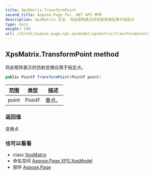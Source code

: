 ```yaml
---
title: XpsMatrix.TransformPoint
second_title: Aspose.Page for .NET API 参考
description: XpsMatrix 方法. 将此矩阵表示的仿射变换应用于指定点
type: docs
weight: 190
url: /zh/net/aspose.page.xps.xpsmodel/xpsmatrix/transformpoint/
---
```

## XpsMatrix.TransformPoint method

将此矩阵表示的仿射变换应用于指定点。

```csharp
public PointF TransformPoint(PointF point)
```

| 范围 | 类型 | 描述 |
| --- | --- | --- |
| point | PointF | 重点。 |

### 返回值

变换点

### 也可以看看

* class [XpsMatrix](../)
* 命名空间 [Aspose.Page.XPS.XpsModel](../../xpsmatrix/)
* 部件 [Aspose.Page](../../../)


